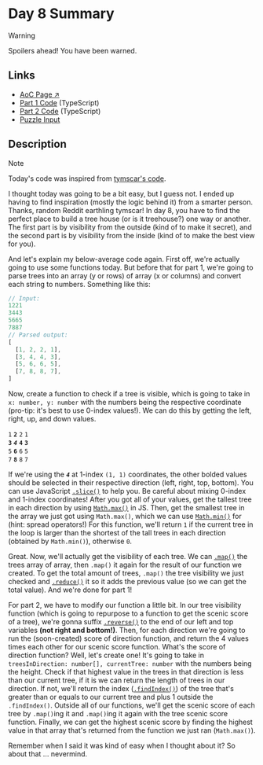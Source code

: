 # Day 8 Summary

> [!WARNING]
> Spoilers ahead! You have been warned.

## Links

- [AoC Page ↗︎](https://adventofcode.com/2022/day/8)
- [Part 1 Code](https://github.com/GodderE2D/advent-of-code/blob/main/results/2022/day-8/part-1.ts) (TypeScript)  
- [Part 2 Code](https://github.com/GodderE2D/advent-of-code/blob/main/results/2022/day-8/part-2.ts) (TypeScript)
- [Puzzle Input](https://github.com/GodderE2D/advent-of-code/blob/main/results/2022/day-8/input.txt)

## Description

> [!NOTE]
> Today's code was inspired from [tymscar's code](https://github.com/tymscar/Advent-Of-Code/blob/master/2022/typescript/day08/part1.ts).

I thought today was going to be a bit easy, but I guess not. I ended up having to find inspiration (mostly the logic behind it) from a smarter person. Thanks, random Reddit earthling tymscar! In day 8, you have to find the perfect place to build a tree house (or is it treehouse?) one way or another. The first part is by visibility from the outside (kind of to make it secret), and the second part is by visibility from the inside (kind of to make the best view for you).

And let's explain my below-average code again. First off, we're actually going to use some functions today. But before that for part 1, we're going to parse trees into an array (y or rows) of array (x or columns) and convert each string to numbers. Something like this:

```ts
// Input:
1221
3443
5665
7887
// Parsed output:
[
  [1, 2, 2, 1],
  [3, 4, 4, 3],
  [5, 6, 6, 5],
  [7, 8, 8, 7],
]
```

Now, create a function to check if a tree is visible, which is going to take in `x: number, y: number` with the numbers being the respective coordinate (pro-tip: it's best to use 0-index values!). We can do this by getting the left, right, up, and down values.

`1` **`2`** `2` `1`  
**`3`** _**`4`**_ **`4`** **`3`**  
`5` **`6`** `6` `5`  
`7` **`8`** `8` `7`

If we're using the _**`4`**_ at 1-index `(1, 1)` coordinates, the other bolded values should be selected in their respective direction (left, right, top, bottom). You can use JavaScript [`.slice()`](https://developer.mozilla.org/en-US/docs/Web/JavaScript/Reference/Global_Objects/Array/slice) to help you. Be careful about mixing 0-index and 1-index coordinates! After you got all of your values, get the tallest tree in each direction by using [`Math.max()`](https://developer.mozilla.org/en-US/docs/Web/JavaScript/Reference/Global_Objects/Math/max) in JS. Then, get the smallest tree in the array we just got using `Math.max()`, which we can use [`Math.min()`](https://developer.mozilla.org/en-US/docs/Web/JavaScript/Reference/Global_Objects/Math/min) for (hint: spread operators!) For this function, we'll return `1` if the current tree in the loop is larger than the shortest of the tall trees in each direction (obtained by `Math.min()`), otherwise `0`.

Great. Now, we'll actually get the visibility of each tree. We can [`.map()`](https://developer.mozilla.org/en-US/docs/Web/JavaScript/Reference/Global_Objects/Array/map) the trees array of array, then `.map()` it again for the result of our function we created. To get the total amount of trees, `.map()` the tree visibility we just checked and [`.reduce()`](https://developer.mozilla.org/en-US/docs/Web/JavaScript/Reference/Global_Objects/Array/reduce) it so it adds the previous value (so we can get the total value). And we're done for part 1!

For part 2, we have to modify our function a little bit. In our tree visibility function (which is going to repurpose to a function to get the scenic score of a tree), we're gonna suffix [`.reverse()`](https://developer.mozilla.org/en-US/docs/Web/JavaScript/Reference/Global_Objects/Array/reverse) to the end of our left and top variables **(not right and bottom!)**. Then, for each direction we're going to run the (soon-created) score of direction function, and return the 4 values times each other for our scenic score function. What's the score of direction function? Well, let's create one! It's going to take in `treesInDirection: number[], currentTree: number` with the numbers being the height. Check if that highest value in the trees in that direction is less than our current tree, if it is we can return the length of trees in our direction. If not, we'll return the index ([`.findIndex()`](https://developer.mozilla.org/en-US/docs/Web/JavaScript/Reference/Global_Objects/Array/findIndex)) of the tree that's greater than or equals to our current tree and plus 1 outside the `.findIndex()`. Outside all of our functions, we'll get the scenic score of each tree by `.map()`ing it and `.map()`ing it again with the tree scenic score function. Finally, we can get the highest scenic score by finding the highest value in that array that's returned from the function we just ran (`Math.max()`).

Remember when I said it was kind of easy when I thought about it? So about that ... nevermind.

